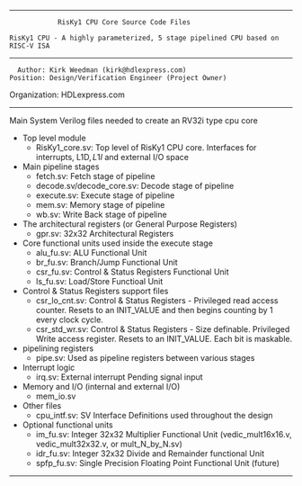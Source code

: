****************************************************************************************

				RisKy1 CPU Core Source Code Files

    RisKy1 CPU - A highly parameterized, 5 stage pipelined CPU based on RISC-V ISA
----------------------------------------------------------------------------------------

      Author: Kirk Weedman (kirk@hdlexpress.com)
    Position: Design/Verification Engineer (Project Owner)
Organization: HDLexpress.com

----------------------------------------------------------------------------------------

Main System Verilog files needed to create an RV32i type cpu core
- Top level module
   - RisKy1_core.sv: Top level of RisKy1 CPU core.  Interfaces for interrupts, L1D$, L1I$ and external I/O space
- Main pipeline stages
   - fetch.sv: Fetch stage of pipeline
   - decode.sv/decode_core.sv: Decode stage of pipeline
   - execute.sv: Execute stage of pipeline
   - mem.sv: Memory stage of pipeline
   - wb.sv: Write Back stage of pipeline
- The architectural registers (or General Purpose Registers)
   - gpr.sv: 32x32 Architectural Registers
- Core functional units used inside the execute stage
   - alu_fu.sv: ALU Functional Unit
   - br_fu.sv: Branch/Jump Functional Unit
   - csr_fu.sv: Control & Status Registers Functional Unit
   - ls_fu.sv: Load/Store Functioal Unit
- Control & Status Registers support files
   - csr_lo_cnt.sv: Control & Status Registers - Privileged read access counter. Resets to an INIT_VALUE and then begins counting by 1 every clock cycle. 
   - csr_std_wr.sv: Control & Status Registers - Size definable. Privileged Write access register. Resets to an INIT_VALUE. Each bit is maskable.
- pipelining registers
   - pipe.sv:  Used as pipeline registers between various stages
- Interrupt logic
   - irq.sv: External interrupt Pending signal input
- Memory and I/O (internal and external I/O)
   - mem_io.sv
- Other files
   - cpu_intf.sv: SV Interface Definitions used throughout the design
- Optional functional units
   - im_fu.sv: Integer 32x32 Multiplier Functional Unit (vedic_mult16x16.v, vedic_mult32x32.v, or mult_N_by_N.sv)
   - idr_fu.sv: Integer 32x32 Divide and Remainder functional Unit
   - spfp_fu.sv: Single Precision Floating Point Functional Unit (future)
 
****************************************************************************************
